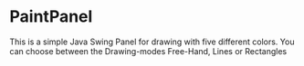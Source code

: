 # PaintPanel

This is a simple Java Swing Panel for drawing with five different colors. You can choose between the Drawing-modes Free-Hand, Lines or Rectangles

